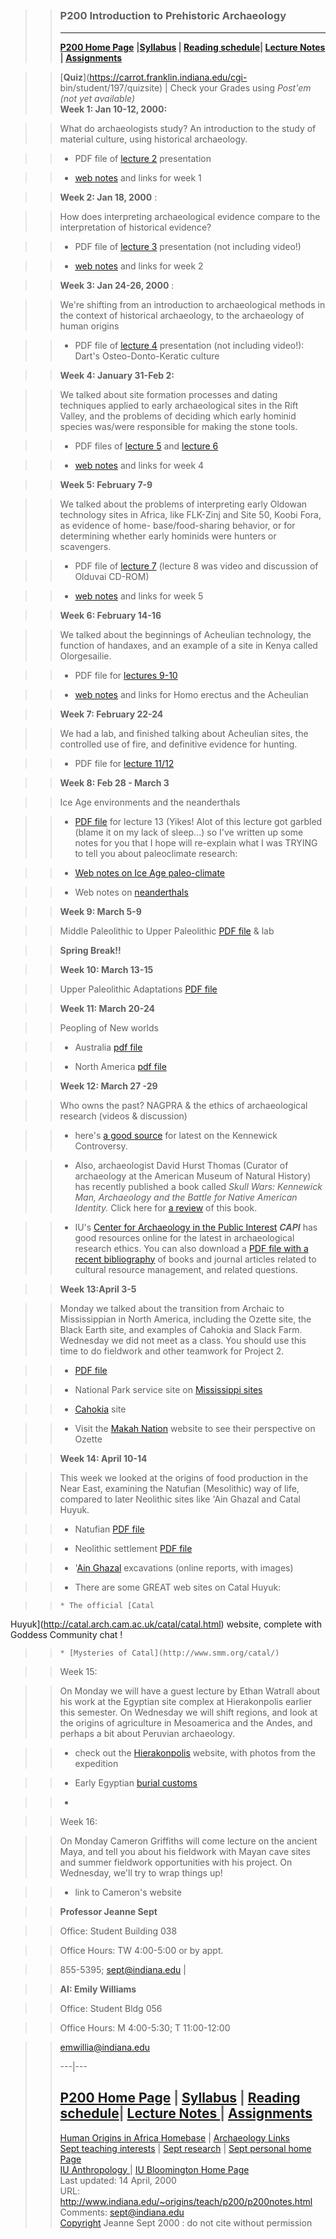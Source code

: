 > > ##

>>

>> ###  P200 Introduction to Prehistoric Archaeology  
>>  
>> ---  
>> [**P200 Home Page**](http://www.indiana.edu/~origins/teach/p200.html)
**|[Syllabus](http://www.indiana.edu/~origins/teach/p200/p200syl.html) |
[Reading schedule](http://www.indiana.edu/~origins/teach/p200/p200sched.html)|
[Lecture Notes ](http://www.indiana.edu/~origins/teach/p200/p200notes.html)|
[Assignments](http://www.indiana.edu/~origins/teach/p200/p200assign.html)**

>>

>> [**Quiz**](https://carrot.franklin.indiana.edu/cgi-
bin/student/197/quizsite) | Check your Grades using _Post'em (not yet
available)_  
>>   **Week 1: Jan 10-12, 2000:**

>>

>> What do archaeologists study? An introduction to the study of material
culture, using historical archaeology.

>>

>>   * PDF file of [lecture 2](P200L2.pdf) presentation

>>   * [web notes](p200notesweek1.html) and links for week 1

>>

>> **Week 2: Jan 18, 2000** :

>>

>> How does interpreting archaeological evidence compare to the interpretation
of historical evidence?

>>

>>   * PDF file of [lecture 3](P200L3.pdf) presentation (not including video!)

>>   * [web notes](p200notesweek2.html) and links for week 2

>>

>> **Week 3: Jan 24-26, 2000** :

>>

>> We're shifting from an introduction to archaeological methods in the
context of historical archaeology, to the archaeology of human origins

>>

>>   * PDF file of [lecture 4](P200L4.pdf) presentation (not including
video!): Dart's Osteo-Donto-Keratic culture

>>

>> **Week 4: January 31-Feb 2:**

>>

>> We talked about site formation processes and dating techniques applied to
early archaeological sites in the Rift Valley, and the problems of deciding
which early hominid species was/were responsible for making the stone tools.

>>

>>   * PDF files of [lecture 5](P200L5.pdf) and [lecture 6](P200L6.pdf)

>>   * [web notes](p200noteswk4.html) and links for week 4

>>

>> **Week 5: February 7-9**

>>

>> We talked about the problems of interpreting early Oldowan technology sites
in Africa, like FLK-Zinj and Site 50, Koobi Fora, as evidence of home-
base/food-sharing behavior, or for determining whether early hominids were
hunters or scavengers.

>>

>>   * PDF file of [lecture 7](P200L8.pdf) (lecture 8 was video and discussion
of Olduvai CD-ROM)

>>   * [web notes](p200noteswk5.html) and links for week 5

>>

>> **Week 6: February 14-16**

>>

>> We talked about the beginnings of Acheulian technology, the function of
handaxes, and an example of a site in Kenya called Olorgesailie.

>>

>>   * PDF file for [lectures 9-10](P200L9-10.pdf)

>>   * [web notes](p200noteswk6.html) and links for Homo erectus and the
Acheulian

>>

>> **Week 7: February 22-24**

>>

>> We had a lab, and finished talking about Acheulian sites, the controlled
use of fire, and definitive evidence for hunting.

>>

>>   * PDF file for [lecture 11/12](P200L12.pdf)

>>

>> **Week 8: Feb 28 - March 3**

>>

>> Ice Age environments and the neanderthals

>>

>>   * [PDF file](P200L13.pdf) for lecture 13 (Yikes! Alot of this lecture got
garbled (blame it on my lack of sleep...) so I've written up some notes for
you that I hope will re-explain what I was TRYING to tell you about
paleoclimate research:

>>   * [Web notes on Ice Age paleo-climate](p200notes.IceAge.html)

>>   * Web notes on [neanderthals](p200notes.neander.html)

>>

>> **Week 9: March 5-9**

>>

>> Middle Paleolithic to Upper Paleolithic [PDF file](P200L14.pdf) & lab

>>

>>

>>

>> **Spring Break!!**

>>

>> **Week 10: March 13-15**

>>

>> Upper Paleolithic Adaptations [PDF file](P200L15.pdf)

>>

>>

>>

>> **Week 11: March 20-24**

>>

>> Peopling of New worlds

>>

>>   * Australia [pdf file](P200L17.pdf)

>>   * North America [pdf file](P200L18.pdf)

>>

>> **Week 12: March 27 -29**

>>

>> Who owns the past? NAGPRA & the ethics of archaeological research (videos &
discussion)

>>

>>   * here's [a good source]( http://www.cr.nps.gov/aad/kennewick/) for
latest on the Kennewick Controversy.

>>   * Also, archaeologist David Hurst Thomas (Curator of archaeology at the
American Museum of Natural History) has recently published a book called
_Skull Wars: Kennewick Man, Archaeology and the Battle for Native American
Identity._ Click here for [a
review](http://www.salon.com/books/feature/2000/03/16/skulls/index.html?CP=SAL&DN=110)
of this book.

>>   * IU's [Center for Archaeology in the Public
Interest](http://www.indiana.edu/~capi/) _**CAPI**_ has good resources online
for the latest in archaeological research ethics. You can also download a [PDF
file with a recent bibliography](ETHICS_bib.pdf) of books and journal articles
related to cultural resource management, and related questions.

>>

>> **Week 13:April 3-5**

>>

>> Monday we talked about the transition from Archaic to Mississippian in
North America, including the Ozette site, the Black Earth site, and examples
of Cahokia and Slack Farm. Wednesday we did not meet as a class. You should
use this time to do fieldwork and other teamwork for Project 2.

>>

>>   * [PDF file](P200L19-20.pdf)

>>   * National Park service site on [Mississippi
sites](http://www.cr.nps.gov/aad/feature/feature.htm)

>>   * [Cahokia](http://medicine.wustl.edu/~mckinney/cahokia/welcome.html)
site

>>   * Visit the [Makah Nation](http://www.northolympic.com/makah/index.html)
website to see their perspective on Ozette

>>

>> **Week 14: April 10-14**

>>

>> This week we looked at the origins of food production in the Near East,
examining the Natufian (Mesolithic) way of life, compared to later Neolithic
sites like 'Ain Ghazal and Catal Huyuk.

>>

>>   * Natufian [PDF file](P200L22.pdf)

>>   * Neolithic settlement [PDF file](P200L23.pdf)

>>   * '[Ain Ghazal](http://link.lanic.utexas.edu/menic/ghazal/) excavations
(online reports, with images)

>>   * There are some GREAT web sites on Catal Huyuk:

>>     * The official [Catal
Huyuk](http://catal.arch.cam.ac.uk/catal/catal.html) website, complete with
Goddess Community chat !

>>     * [Mysteries of Catal](http://www.smm.org/catal/)

>>

>> Week 15:

>>

>> On Monday we will have a guest lecture by Ethan Watrall about his work at
the Egyptian site complex at Hierakonpolis earlier this semester. On Wednesday
we will shift regions, and look at the origins of agriculture in Mesoamerica
and the Andes, and perhaps a bit about Peruvian archaeology.

>>

>>   * check out the [Hierakonpolis](http://www.hierakonpolis.org/) website,
with photos from the expedition

>>   * Early Egyptian [burial
customs](http://www.museum.mq.edu.au/eegypt2/index.html)

>>   *

>>

>> Week 16:

>>

>> On Monday Cameron Griffiths will come lecture on the ancient Maya, and tell
you about his fieldwork with Mayan cave sites and summer fieldwork
opportunities with his project. On Wednesday, we'll try to wrap things up!

>>

>>   * link to Cameron's website

  
>>  
>> **Professor Jeanne Sept**

>>

>> Office: Student Building 038

>>

>> Office Hours: TW 4:00-5:00 or by appt.

>>

>> 855-5395; sept@indiana.edu |

>>

>> **AI: Emily Williams**

>>

>> Office: Student Bldg 056

>>

>> Office Hours: M 4:00-5:30; T 11:00-12:00

>>

>> emwillia@indiana.edu  
>>  
>> ---|---  
>>  
>> [P200 Home Page](http://www.indiana.edu/~origins/teach/p200.html) |
[Syllabus](http://www.indiana.edu/~origins/teach/p200/p200syl.html) | [Reading
schedule](http://www.indiana.edu/~origins/teach/p200/p200sched.html)| [Lecture
Notes ](http://www.indiana.edu/~origins/teach/p200/p200notes.html)|
[Assignments](http://www.indiana.edu/~origins/teach/p200/p200assign.html)  
>> ---  
>>  [Human Origins in Africa Homebase](/~origins/index.html) | [Archaeology
Links](/~origins/links/Archlinks.html)  
>  [Sept teaching interests](/~origins/teach/Teach.html) | [Sept
research](/~origins/Profile.html) | [Sept personal home
Page](http://php.ucs.indiana.edu/~sept/home.html)  
>  [IU Anthropology ](http://www.indiana.edu/~anthro/home.html)| [IU
Bloomington Home Page](http://www.indiana.edu/iub/index.html)  
>> Last updated: 14 April, 2000  
>  URL: http://www.indiana.edu/~origins/teach/p200/p200notes.html  
>  Comments: [sept@indiana.edu](mailto:sept@indiana.edu)  
>  [Copyright](http://www.indiana.edu/copyright.html) Jeanne Sept 2000 : do
not cite without permission

